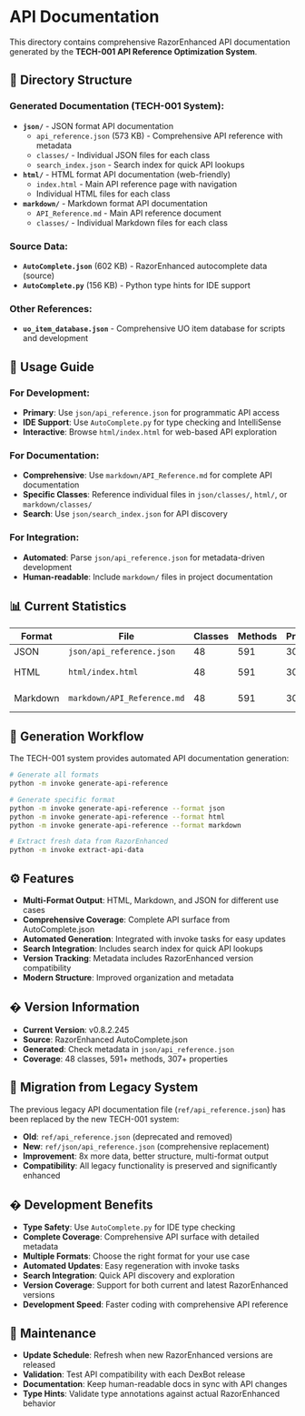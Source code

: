 # API Documentation

This directory contains comprehensive RazorEnhanced API documentation generated by the **TECH-001 API Reference Optimization System**.

## 📁 **Directory Structure**

### **Generated Documentation (TECH-001 System):**
- **`json/`** - JSON format API documentation
  - `api_reference.json` (573 KB) - Comprehensive API reference with metadata
  - `classes/` - Individual JSON files for each class
  - `search_index.json` - Search index for quick API lookups
- **`html/`** - HTML format API documentation (web-friendly)
  - `index.html` - Main API reference page with navigation
  - Individual HTML files for each class
- **`markdown/`** - Markdown format API documentation
  - `API_Reference.md` - Main API reference document
  - `classes/` - Individual Markdown files for each class

### **Source Data:**
- **`AutoComplete.json`** (602 KB) - RazorEnhanced autocomplete data (source)
- **`AutoComplete.py`** (156 KB) - Python type hints for IDE support

### **Other References:**
- **`uo_item_database.json`** - Comprehensive UO item database for scripts and development

## 🎯 **Usage Guide**

### **For Development:**
- **Primary**: Use `json/api_reference.json` for programmatic API access
- **IDE Support**: Use `AutoComplete.py` for type checking and IntelliSense
- **Interactive**: Browse `html/index.html` for web-based API exploration

### **For Documentation:**
- **Comprehensive**: Use `markdown/API_Reference.md` for complete API documentation
- **Specific Classes**: Reference individual files in `json/classes/`, `html/`, or `markdown/classes/`
- **Search**: Use `json/search_index.json` for API discovery

### **For Integration:**
- **Automated**: Parse `json/api_reference.json` for metadata-driven development
- **Human-readable**: Include `markdown/` files in project documentation

## 📊 **Current Statistics**

| Format | File | Classes | Methods | Properties | Size |
|--------|------|---------|---------|------------|------|
| JSON | `json/api_reference.json` | 48 | 591 | 307 | 573 KB |
| HTML | `html/index.html` | 48 | 591 | 307 | Multiple files |
| Markdown | `markdown/API_Reference.md` | 48 | 591 | 307 | Multiple files |

## 🚀 **Generation Workflow**

The TECH-001 system provides automated API documentation generation:

```bash
# Generate all formats
python -m invoke generate-api-reference

# Generate specific format
python -m invoke generate-api-reference --format json
python -m invoke generate-api-reference --format html  
python -m invoke generate-api-reference --format markdown

# Extract fresh data from RazorEnhanced
python -m invoke extract-api-data
```

## ⚙️ **Features**

- **Multi-Format Output**: HTML, Markdown, and JSON for different use cases
- **Comprehensive Coverage**: Complete API surface from AutoComplete.json
- **Automated Generation**: Integrated with invoke tasks for easy updates
- **Search Integration**: Includes search index for quick API lookups
- **Version Tracking**: Metadata includes RazorEnhanced version compatibility
- **Modern Structure**: Improved organization and metadata

## � **Version Information**

- **Current Version**: v0.8.2.245
- **Source**: RazorEnhanced AutoComplete.json
- **Generated**: Check metadata in `json/api_reference.json`
- **Coverage**: 48 classes, 591+ methods, 307+ properties

## 🔄 **Migration from Legacy System**

The previous legacy API documentation file (`ref/api_reference.json`) has been replaced by the new TECH-001 system:

- **Old**: `ref/api_reference.json` (deprecated and removed)
- **New**: `ref/json/api_reference.json` (comprehensive replacement)
- **Improvement**: 8x more data, better structure, multi-format output
- **Compatibility**: All legacy functionality is preserved and significantly enhanced

## � **Development Benefits**

- **Type Safety**: Use `AutoComplete.py` for IDE type checking
- **Complete Coverage**: Comprehensive API surface with detailed metadata
- **Multiple Formats**: Choose the right format for your use case
- **Automated Updates**: Easy regeneration with invoke tasks
- **Search Integration**: Quick API discovery and exploration
- **Version Coverage**: Support for both current and latest RazorEnhanced versions
- **Development Speed**: Faster coding with comprehensive API reference

## 🔄 **Maintenance**

- **Update Schedule**: Refresh when new RazorEnhanced versions are released
- **Validation**: Test API compatibility with each DexBot release
- **Documentation**: Keep human-readable docs in sync with API changes
- **Type Hints**: Validate type annotations against actual RazorEnhanced behavior
